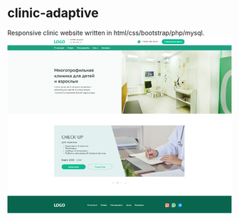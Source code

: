 # clinic-adaptive
Responsive clinic website written in html/css/bootstrap/php/mysql.
![home](https://github.com/Stongwill/clinic-adaptive/blob/master/home.PNG)
